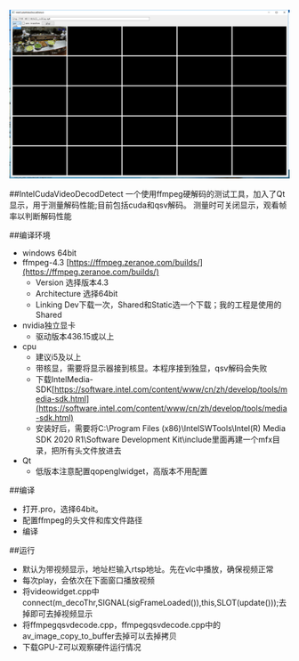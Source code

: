 ![IntelCudaVideoDecodDetect](run.png)

##IntelCudaVideoDecodDetect
一个使用ffmpeg硬解码的测试工具，加入了Qt显示，用于测量解码性能;目前包括cuda和qsv解码。
测量时可关闭显示，观看帧率以判断解码性能

##编译环境
* windows 64bit
* ffmpeg-4.3 [https://ffmpeg.zeranoe.com/builds/](https://ffmpeg.zeranoe.com/builds/)
  * Version 选择版本4.3
  * Architecture 选择64bit
  * Linking Dev下载一次，Shared和Static选一个下载；我的工程是使用的Shared
* nvidia独立显卡
  * 驱动版本436.15或以上
* cpu
  * 建议i5及以上
  * 带核显，需要将显示器接到核显。本程序接到独显，qsv解码会失败
  * 下载IntelMedia-SDK[https://software.intel.com/content/www/cn/zh/develop/tools/media-sdk.html](https://software.intel.com/content/www/cn/zh/develop/tools/media-sdk.html)
  * 安装好后，需要将C:\Program Files (x86)\IntelSWTools\Intel(R) Media SDK 2020 R1\Software Development Kit\include里面再建一个mfx目录，把所有头文件放进去
* Qt
  * 低版本注意配置qopenglwidget，高版本不用配置

##编译
* 打开.pro，选择64bit。
* 配置ffmpeg的头文件和库文件路径
* 编译

##运行
* 默认为带视频显示，地址栏输入rtsp地址。先在vlc中播放，确保视频正常
* 每次play，会依次在下面窗口播放视频
* 将videowidget.cpp中connect(m_decoThr,SIGNAL(sigFrameLoaded()),this,SLOT(update()));去掉即可去掉视频显示
* 将ffmpegqsvdecode.cpp，ffmpegqsvdecode.cpp中的av_image_copy_to_buffer去掉可以去掉拷贝
* 下载GPU-Z可以观察硬件运行情况